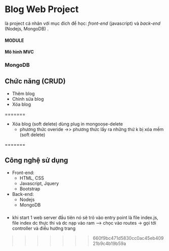 
# Blog Web Project
là project cá nhân với mục đích để học: *front-end* (javascript) và *back-end* (Nodejs, MongoDB) .

#### MODULE 
#### Mô hình MVC
### MongoDB
## Chức năng (CRUD)

- Thêm blog
- Chỉnh sửa blog
- Xóa blog


=======
- Xóa blog (soft delete) 
    dùng plug in mongoose-delete
    - phương thức overide ->> phương thức lấy ra những thứ k bị xóa mềm (soft delete) 

=======
## Công nghệ sử dụng
- Front-end: 
    - HTML, CSS
    - Javascript, Jquery
    - Bootstrap
- Back-end:
    - Nodejs
    - MongoDB

###
- khi start 1 web server
    đầu tiên nó sẽ trỏ vào entry point là file index.js, file index dc thực thi và dc nạp vào ram --> chọc vào routes -> gọi tới controller và điều hướng trang


>>>>>>> 660f9bc471d5830cc0ac45eb40921b9c4b19b59a
 


 
